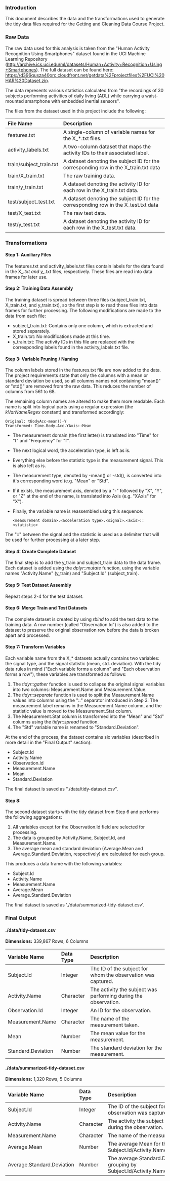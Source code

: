 ### Introduction
This document describes the data and the transformations used to generate the tidy data files required for the Getting and Cleaning Data Course Project.

### Raw Data
The raw data used for this analysis is taken from the "Human Activity Recognition Using Smartphones" dataset found in the UCI Machine Learning Repository (http://archive.ics.uci.edu/ml/datasets/Human+Activity+Recognition+Using+Smartphones). The full dataset can be found here: https://d396qusza40orc.cloudfront.net/getdata%2Fprojectfiles%2FUCI%20HAR%20Dataset.zip. 

The data represents various statistics calculated from "the recordings of 30 subjects performing activities of daily living (ADL) while carrying a waist-mounted smartphone with embedded inertial sensors".

The files from the dataset used in this project include the following:

| File Name | Description |
|:---       |:---
| features.txt | A single-column of variable names for the X_*.txt files. |
| activity_labels.txt | A two-column dataset that maps the activity IDs to their associated label. |
| train/subject_train.txt | A dataset denoting the subject ID for the corresponding row in the X_train.txt data |
| train/X_train.txt | The raw training data. |
| train/y_train.txt | A dataset denoting the activity ID for each row in the X_train.txt data. |
| test/subject_test.txt | A dataset denoting the subject ID for the corresponding row in the X_test.txt data |
| test/X_test.txt | The raw test data. |
| test/y_test.txt | A dataset denoting the activity ID for each row in the X_test.txt data. |

### Transformations
#### Step 1: Auxiliary Files

The features.txt and activity_labels.txt files contain labels for the data found in the X_*.txt and y_*.txt files, respectively. These files are read into data frames for later use.

#### Step 2: Training Data Assembly

The training dataset is spread between three files (subject_train.txt, X_train.txt, and y_train.txt), so the first step is to read those files into data frames for further processing. The following modifications are made to the data from each file:
* subject_train.txt: Contains only one column, which is extracted and stored separately.
* X_train.txt: No modifications made at this time.
* y_train.txt: The activity IDs in this file are replaced with the corresponding labels found in the activity_labels.txt file.

#### Step 3: Variable Pruning / Naming

The column labels stored in the features.txt file are now added to the data. The project requirements state that only the columns with a mean or standard deviation be used, so all columns names not containing "mean()" or "std()" are removed from the raw data. This reduces the number of columns from 561 to 68.

The remaining column names are altered to make them more readable. Each name is split into logical parts using a regular expression (the _kVarNameRegex_ constant) and transformed accordingly:

    Original: tBodyAcc-mean()-Y
    Transformed: Time.Body.Acc.YAxis::Mean

* The measurement domain (the first letter) is translated into "Time" for "t" and "Frequency" for "f". 
* The next logical word, the acceleration type, is left as is.
* Everything else before the statistic type is the measurement signal. This is also left as is.
* The measurement type, denoted by -mean() or -std(), is converted into it's corresponding word (e.g. "Mean" or "Std".
* If it exists, the measurement axis, denoted by a "-" followed by "X", "Y", or "Z" at the end of the name, is translated into <axis name>Axis (e.g. "XAxis" for "X").
* Finally, the variable name is reassembled using this sequence:

      <measurement domain>.<acceleration type>.<signal>.<axis>::<statistic>

The "::" between the signal and the statistic is used as a delimiter that will be used for further processing at a later step.

#### Step 4: Create Complete Dataset

The final step is to add the y_train and subject_train data to the data frame. Each dataset is added using the _dplyr::mutate_ function, using the variable names "Activity.Name" (y_train) and "Subject.Id" (subject_train).

#### Step 5: Test Dataset Assembly

Repeat steps 2-4 for the test dataset.

#### Step 6: Merge Train and Test Datasets

The complete dataset is created by using _rbind_ to add the test data to the training data. A row number (called "Observation.Id") is also added to the dataset to preserve the original observation row before the data is broken apart and processed.

#### Step 7: Transform Variables

Each variable name from the X_* datasets actually contains two variables: the signal type, and the signal statistic (mean, std. deviation). With the tidy data rules in mind ("Each variable forms a column" and "Each observation forms a row"), these variables are transformed as follows:

1. The _tidyr::gather_ function is used to collapse the original signal variables into two columns: Measurement.Name and Measurement.Value.
2. The _tidyr::separate_ function is used to split the Measurement.Name values into columns using the "::" separator introduced in Step 3. The measurement label remains in the Measurement.Name column, and the statistic value is moved to the Measurement.Stat column.
3. The Measurement.Stat column is transformed into the "Mean" and "Std" columns using the _tidyr::spread_ function.
4. The "Std" variable name is renamed to "Standard.Deviation".

At the end of the process, the dataset contains six variables (described in more detail in the "Final Output" section):
* Subject.Id
* Activity.Name
* Observation.Id
* Measurement.Name
* Mean
* Standard.Deviation

The final dataset is saved as "./data/tidy-dataset.csv".

#### Step 8: 
The second dataset starts with the tidy dataset from Step 6 and performs the following aggregations:
1. All variables except for the Observation.Id field are selected for processing.
2. The data is grouped by Activity.Name, Subject.Id, and Measurement.Name.
3. The average mean and standard deviation (Average.Mean and Average.Standard.Deviation, respectively) are calculated for each group.

This produces a data frame with the following variables:
* Subject.Id
* Activity.Name
* Measurement.Name
* Average.Mean
* Average.Standard.Deviation

The final dataset is saved as './data/summarized-tidy-dataset.csv'.

### Final Output

#### ./data/tidy-dataset.csv

__Dimensions:__ 339,867 Rows, 6 Columns

| Variable Name | Data Type | Description |
|:---           |:---       |:--          |
| Subject.Id    | Integer   | The ID of the subject for whom the observation was captured.|
| Activity.Name | Character | The activity the subject was performing during the observation.|
| Observation.Id | Integer  | An ID for the observation. |
| Measurement.Name | Character | The name of the measurement taken.|
| Mean          | Number | The mean value for the measurement.|
| Standard.Deviation | Number | The standard deviation for the measurement. |

#### ./data/summarized-tidy-dataset.csv

__Dimensions:__ 1,320 Rows, 5 Columns

| Variable Name | Data Type | Description |
|:---           |:---       |:--          |
| Subject.Id    | Integer   | The ID of the subject for whom the observation was captured.|
| Activity.Name | Character | The activity the subject was performing during the observation.|
| Measurement.Name | Character | The name of the measurement taken.|
| Average.Mean  | Number | The average Mean for the grouping by Subject.Id/Activity.Name/Measurement.Name.|
| Average.Standard.Deviation | Number | The average Standard.Deviation for the grouping by Subject.Id/Activity.Name/Measurement.Name. |
